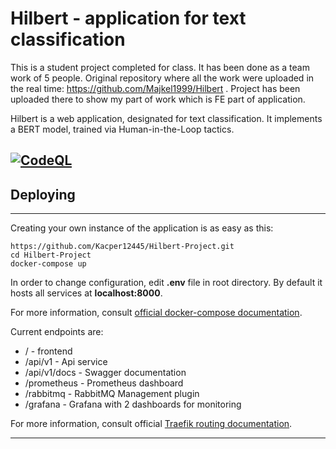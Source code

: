 
# Hilbert - application for text classification
This is a student project completed for class. It has been done as a team work of 5 people. Original repository where all the work were uploaded in the real time: https://github.com/Majkel1999/Hilbert .
Project has been uploaded there to show my part of work which is FE part of application.

Hilbert is a web application, designated for text classification. It implements a BERT model, trained via Human-in-the-Loop tactics.

[![CodeQL](https://github.com/Majkel1999/Hilbert/actions/workflows/codeql-analysis.yml/badge.svg)](https://github.com/Majkel1999/Hilbert)
---
## Deploying

---

Creating your own instance of the application is as easy as this:

```
https://github.com/Kacper12445/Hilbert-Project.git
cd Hilbert-Project
docker-compose up 
```

In order to change configuration, edit **.env** file in root directory. By default it hosts all services at **localhost:8000**. 

For more information, consult [official docker-compose documentation](https://docs.docker.com/compose/).

Current endpoints are:
- / - frontend
- /api/v1 - Api service
- /api/v1/docs - Swagger documentation
- /prometheus - Prometheus dashboard
- /rabbitmq - RabbitMQ Management plugin
- /grafana - Grafana with 2 dashboards for monitoring

For more information, consult official [Traefik routing documentation](https://doc.traefik.io/traefik/routing/overview/).

---
